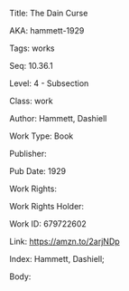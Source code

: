 Title: The Dain Curse 


AKA: hammett-1929 

Tags: works 

Seq:  10.36.1 

Level: 4 - Subsection  

Class: work 

Author: Hammett, Dashiell

Work Type: Book

Publisher: 

Pub Date: 1929

Work Rights:  

Work Rights Holder: 

Work ID: 679722602

Link: https://amzn.to/2arjNDp 

Index: Hammett, Dashiell;  

Body:  

